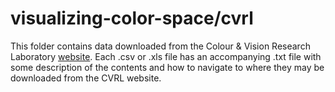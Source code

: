 # visualizing-color-space/cvrl
This folder contains data downloaded from the Colour & Vision Research
Laboratory [website](http://www.cvrl.org).  Each .csv or .xls file has an
accompanying .txt file with some description of the contents and how to navigate
to where they may be downloaded from the CVRL website.